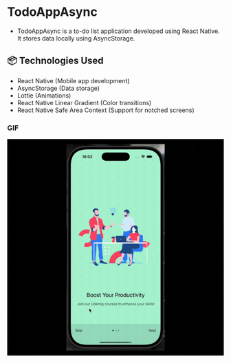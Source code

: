 # TodoAppAsync

- TodoAppAsync is a to-do list application developed using React Native. It stores data locally using AsyncStorage.

## 📦 Technologies Used

- React Native (Mobile app development)
- AsyncStorage (Data storage)
- Lottie (Animations)
- React Native Linear Gradient (Color transitions)
- React Native Safe Area Context (Support for notched screens)

### GIF

<img src="src/assets/screen.gif" />
